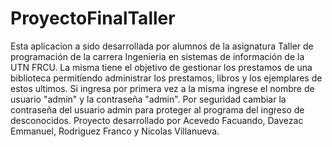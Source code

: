# ProyectoFinalTaller
Esta aplicacion a sido desarrollada por alumnos de la asignatura Taller de programación de la carrera Ingenieria en sistemas de información de la UTN FRCU.
La misma tiene el objetivo de gestionar los prestamos de una biblioteca permitiendo administrar los prestamos, libros y los ejemplares de estos ultimos. 
Si ingresa por primera vez a la misma ingrese el nombre de usuario "admin" y la contraseña "admin".
Por seguridad cambiar la contraseña del usuario admin para proteger al programa del ingreso de desconocidos.
Proyecto desarrollado por Acevedo Facuando, Davezac Emmanuel, Rodriguez Franco y Nicolas Villanueva.

